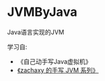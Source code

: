 # JVMByJava
Java语言实现的JVM

学习自:
- 《自己动手写Java虚拟机》
-  [《zachaxy 的手写 JVM 系列》](https://zachaxy.github.io/tags/JVM/)